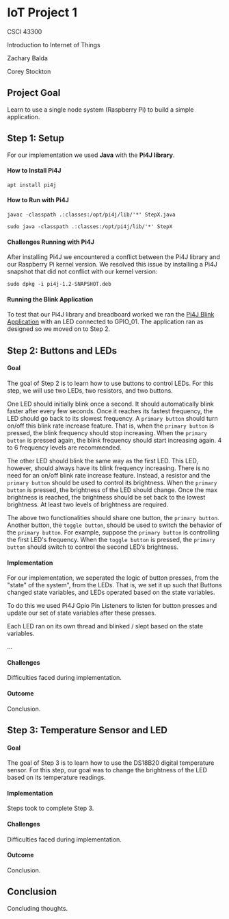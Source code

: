# IoT Project 1
CSCI 43300 

Introduction to Internet of Things

Zachary Balda

Corey Stockton

## Project Goal

Learn to use a single node system (Raspberry Pi) to build a simple application.


## Step 1: Setup

For our implementation we used **Java** with the **Pi4J library**.

#### How to Install Pi4J

`apt install pi4j`

#### How to Run with Pi4J
`javac -classpath .:classes:/opt/pi4j/lib/'*' StepX.java`

`sudo java -classpath .:classes:/opt/pi4j/lib/'*' StepX`

#### Challenges Running with Pi4J

After installing Pi4J we encountered a conflict between the Pi4J library and our Raspberry Pi kernel version. We resolved this issue by installing a Pi4J snapshot that did not conflict with our kernel version:

`sudo dpkg -i pi4j-1.2-SNAPSHOT.deb`

#### Running the Blink Application

To test that our Pi4J library and breadboard worked we ran the [Pi4J Blink Application](http://pi4j.com/example/control.html) with an LED connected to GPIO_01. The application ran as designed so we moved on to Step 2.


## Step 2: Buttons and LEDs

#### Goal

The goal of Step 2 is to learn how to use buttons to control LEDs. For this step, we will use two LEDs, two resistors, and two buttons. 

One LED should initially blink once a second. It should automatically blink faster after every few seconds. Once it reaches its fastest frequency, the LED should go back to its slowest frequency. A `primary button` should turn on/off this blink rate increase feature. That is, when the `primary button` is pressed, the blink frequency should stop increasing. When the `primary button` is pressed again, the blink frequency should start increasing again. 4 to 6 frequency levels are recommended. 

The other LED should blink the same way as the first LED. This LED, however, should always have its blink frequency increasing. There is no need for an on/off blink rate increase feature. Instead, a resistor and the `primary button` should be used to control its brightness. When the `primary button` is pressed, the brightness of the LED should change. Once the max brightness is reached, the brightness should be set back to the lowest brightness. At least two levels of brightness are required.

The above two functionalities should share one button, the `primary button`. Another button, the `toggle button`, should be used to switch the behavior of the `primary button`. For example, suppose the `primary button` is controlling the first LED's frequency. When the `toggle button` is pressed, the `primary button` should switch to control the second LED’s brightness.

#### Implementation

For our implementation, we seperated the logic of button presses, from the "state" of the system", from the LEDs. That is, we set it up such that Buttons changed state variables, and LEDs operated based on the state variables.

To do this we used Pi4J Gpio Pin Listeners to listen for button presses and update our set of state variables after these presses.

Each LED ran on its own thread and blinked / slept based on the state variables.

...

#### Challenges

Difficulties faced during implementation.

#### Outcome

Conclusion.


## Step 3: Temperature Sensor and LED

#### Goal

The goal of Step 3 is to learn how to use the DS18B20 digital temperature sensor. For this step, our goal was to change the brightness of the LED based on its temperature readings.

#### Implementation

Steps took to complete Step 3.

#### Challenges

Difficulties faced during implementation.

#### Outcome

Conclusion.


## Conclusion

Concluding thoughts.






